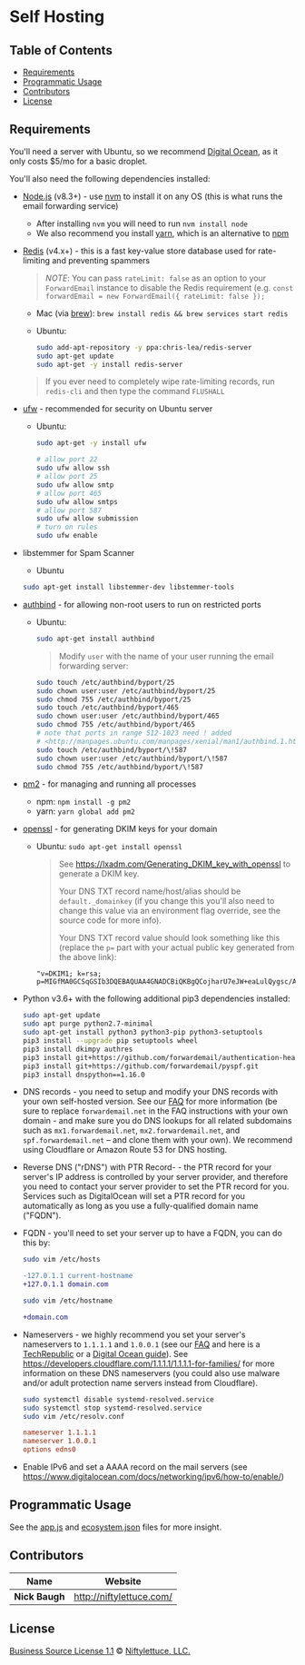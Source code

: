 # Self Hosting


## Table of Contents

* [Requirements](#requirements)
* [Programmatic Usage](#programmatic-usage)
* [Contributors](#contributors)
* [License](#license)


## Requirements

You'll need a server with Ubuntu, so we recommend [Digital Ocean](https://m.do.co/c/a7fe489d1b27), as it only costs $5/mo for a basic droplet.

You'll also need the following dependencies installed:

* [Node.js][node] (v8.3+) - use [nvm][] to install it on any OS (this is what runs the email forwarding service)

  * After installing `nvm` you will need to run `nvm install node`
  * We also recommend you install [yarn][], which is an alternative to [npm][]

* [Redis][] (v4.x+) - this is a fast key-value store database used for rate-limiting and preventing spammers

  > *NOTE*: You can pass `rateLimit: false` as an option to your `ForwardEmail` instance to disable the Redis requirement (e.g. `const forwardEmail = new ForwardEmail({ rateLimit: false });`

  * Mac (via [brew][]): `brew install redis && brew services start redis`
  * Ubuntu:

    ```sh
    sudo add-apt-repository -y ppa:chris-lea/redis-server
    sudo apt-get update
    sudo apt-get -y install redis-server
    ```

  > If you ever need to completely wipe rate-limiting records, run `redis-cli` and then type the command `FLUSHALL`

* [ufw][] - recommended for security on Ubuntu server

  * Ubuntu:

    ```sh
    sudo apt-get -y install ufw
    ```

    ```sh
    # allow port 22
    sudo ufw allow ssh
    # allow port 25
    sudo ufw allow smtp
    # allow port 465
    sudo ufw allow smtps
    # allow port 587
    sudo ufw allow submission
    # turn on rules
    sudo ufw enable
    ```

* libstemmer for Spam Scanner

  * Ubuntu

  ```sh
  sudo apt-get install libstemmer-dev libstemmer-tools
  ```

* [authbind][] - for allowing non-root users to run on restricted ports

  * Ubuntu:

    ```sh
    sudo apt-get install authbind
    ```

    > Modify `user` with the name of your user running the email forwarding server:

    ```sh
    sudo touch /etc/authbind/byport/25
    sudo chown user:user /etc/authbind/byport/25
    sudo chmod 755 /etc/authbind/byport/25
    sudo touch /etc/authbind/byport/465
    sudo chown user:user /etc/authbind/byport/465
    sudo chmod 755 /etc/authbind/byport/465
    # note that ports in range 512-1023 need ! added
    # <http://manpages.ubuntu.com/manpages/xenial/man1/authbind.1.html>
    sudo touch /etc/authbind/byport/\!587
    sudo chown user:user /etc/authbind/byport/\!587
    sudo chmod 755 /etc/authbind/byport/\!587
    ```

* [pm2][] - for managing and running all processes

  * npm: `npm install -g pm2`
  * yarn: `yarn global add pm2`

* [openssl][] - for generating DKIM keys for your domain

  * Ubuntu: `sudo apt-get install openssl`

    > See <https://lxadm.com/Generating_DKIM_key_with_openssl> to generate a DKIM key.
    >
    > Your DNS TXT record name/host/alias should be `default._domainkey` (if you change this you'll also need to change this value via an environment flag override, see the source code for more info).
    >
    > Your DNS TXT record value should look something like this (replace the `p=` part with your actual public key generated from the above link):

    ```log
    "v=DKIM1; k=rsa; p=MIGfMA0GCSqGSIb3DQEBAQUAA4GNADCBiQKBgQCojharU7eJW+eaLulQygsc/AHx2A0gyLnSU2fPGs8mI3Fhs3EVIIRP01euHg+IljMmXz9YtU+XMfZuYdSCa9NY16XjoIgub2+lkeiHHNpURIpwQJSeHxviMOfMAZ5/xSTDDoaYY2vcKytheZeLAVK2V1SuTdTp+C6B9E6AUSu1TwIDAQAB"
    ```

* Python v3.6+ with the following additional pip3 dependencies installed:

  ```sh
  sudo apt-get update
  sudo apt purge python2.7-minimal
  sudo apt-get install python3 python3-pip python3-setuptools
  pip3 install --upgrade pip setuptools wheel
  pip3 install dkimpy authres
  pip3 install git+https://github.com/forwardemail/authentication-headers.git
  pip3 install git+https://github.com/forwardemail/pyspf.git
  pip3 install dnspython==1.16.0
  ```

* DNS records - you need to setup and modify your DNS records with your own self-hosted version.  See our [FAQ](https://forwardemail.net/faq) for more information (be sure to replace `forwardemail.net` in the FAQ instructions with your own domain - and make sure you do DNS lookups for all related subdomains such as `mx1.forwardemail.net`, `mx2.forwardemail.net`, and `spf.forwardemail.net` – and clone them with your own).  We recommend using Cloudflare or Amazon Route 53 for DNS hosting.

* Reverse DNS ("rDNS") with PTR Record- - the PTR record for your server's IP address is controlled by your server provider, and therefore you need to contact your server provider to set the PTR record for you.  Services such as DigitalOcean will set a PTR record for you automatically as long as you use a fully-qualified domain name ("FQDN").

* FQDN - you'll need to set your server up to have a FQDN, you can do this by:

  ```sh
  sudo vim /etc/hosts
  ```

  ```diff
  -127.0.1.1 current-hostname
  +127.0.1.1 domain.com
  ```

  ```sh
  sudo vim /etc/hostname
  ```

  ```diff
  +domain.com
  ```

* Nameservers - we highly recommend you set your server's nameservers to `1.1.1.1` and `1.0.0.1` (see our [FAQ](https://forwardemail.net/faq) and here is a [TechRepublic][tr-guide] or a [Digital Ocean guide][do-guide]).  See <https://developers.cloudflare.com/1.1.1.1/1.1.1.1-for-families/> for more information on these DNS nameservers (you could also use malware and/or adult protection name servers instead from Cloudflare).

  ```sh
  sudo systemctl disable systemd-resolved.service
  sudo systemctl stop systemd-resolved.service
  sudo vim /etc/resolv.conf
  ```

  ```conf
  nameserver 1.1.1.1
  nameserver 1.0.0.1
  options edns0
  ```

* Enable IPv6 and set a AAAA record on the mail servers (see <https://www.digitalocean.com/docs/networking/ipv6/how-to/enable/>)


## Programmatic Usage

See the [app.js](app.js) and [ecosystem.json](ecosystem.json) files for more insight.


## Contributors

| Name           | Website                    |
| -------------- | -------------------------- |
| **Nick Baugh** | <http://niftylettuce.com/> |


## License

[Business Source License 1.1](LICENSE) © [Niftylettuce, LLC.](https://niftylettuce.com/)


##

[npm]: https://www.npmjs.com/

[yarn]: https://yarnpkg.com/

[node]: https://nodejs.org

[nvm]: https://github.com/creationix/nvm

[redis]: https://redis.io/

[brew]: https://brew.sh/

[ufw]: https://help.ubuntu.com/community/UFW

[pm2]: https://github.com/Unitech/pm2

[authbind]: https://en.wikipedia.org/wiki/Authbind

[openssl]: https://www.openssl.org/

[do-guide]: https://www.digitalocean.com/community/questions/how-do-i-switch-my-dns-resolvers-away-from-google

[tr-guide]: https://www.techrepublic.com/article/how-to-set-dns-nameservers-in-ubuntu-server-18-04/
